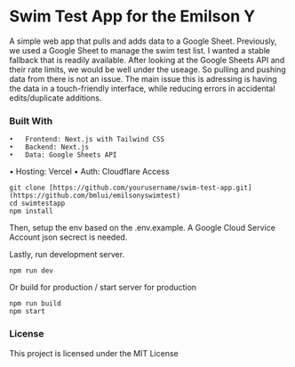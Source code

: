 # Swim Test App for the Emilson Y
A simple web app that pulls and adds data to a Google Sheet. 
Previously, we used a Google Sheet to manage the swim test list. I wanted a stable fallback that is readily available. After looking at the Google Sheets API and their rate limits, we would be well under the useage. So pulling and pushing data from there is not an issue. The main issue this is adressing is having the data in a touch-friendly interface, while reducing errors in accidental edits/duplicate additions.  

### Built With
	•	Frontend: Next.js with Tailwind CSS
	•	Backend: Next.js
	•	Data: Google Sheets API
  •	Hosting: Vercel
  •	Auth: Cloudflare Access
 

```
git clone [https://github.com/yourusername/swim-test-app.git](https://github.com/bmlui/emilsonyswimtest)
cd swimtestapp
npm install
```
Then, setup the env based on the .env.example. A Google Cloud Service Account json secrect is needed. 

Lastly, run development server.

```
npm run dev
```

Or build for production / start server for production

```
npm run build
npm start
```


### License
This project is licensed under the MIT License 
